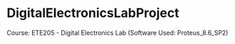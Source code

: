 # DigitalElectronicsLabProject
Course: ETE205 - Digital Electronics Lab (Software Used: Proteus_8.6_SP2)
